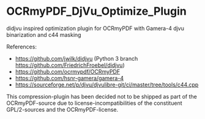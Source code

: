 # OCRmyPDF_DjVu_Optimize_Plugin
didjvu inspired optimization plugin for OCRmyPDF with Gamera-4 djvu binarization and c44 masking

References:
- https://github.com/jwilk/didjvu (Python 3 branch https://github.com/FriedrichFroebel/didjvu)
- https://github.com/ocrmypdf/OCRmyPDF
- https://github.com/hsnr-gamera/gamera-4
- https://sourceforge.net/p/djvu/djvulibre-git/ci/master/tree/tools/c44.cpp

This compression-plugin has been decided not to be shipped as part of the OCRmyPDF-source due to license-incompatibilities of the constituent GPL/2-sources and the OCRmyPDF-license.
